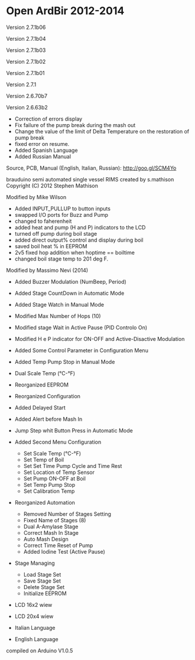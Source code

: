 Open ArdBir 2012-2014
===========
Version 2.7.1b06

Version 2.7.1b04

Version 2.7.1b03

Version 2.7.1b02

Version 2.7.1b01

Version 2.7.1

Version 2.6.70b7

Version 2.6.63b2
- Correction of errors display
- Fix failure of the pump break during the mash out
- Change the value of the limit of Delta Temperature on the restoration of pump break
- fixed error on resume.
- Added Spanish Language
- Added Russian Manual


Source, PCB, Manual (English, Italian, Russian): http://goo.gl/SCM4Yo



brauduino semi automated single vessel RIMS
created by s.mathison
Copyright (C) 2012  Stephen Mathison
 
 Modified by Mike Wilson
 - Added INPUT_PULLUP to button inputs
 - swapped I/O ports for Buzz and Pump
 - changed to faherenheit
 - added heat and pump (H and P) indicators to the LCD
 - turned off pump during boil stage
 - added direct output% control and display during boil
 - saved boil heat % in EEPROM
 - 2v5 fixed hop addition when hoptime == boiltime
 - changed boil stage temp to 201 deg F.
 
 Modified by Massimo Nevi (2014)
 - Added Buzzer Modulation (NumBeep, Period)
 - Added Stage CountDown in Automatic Mode
 - Added Stage Watch in Manual Mode
 - Modified Max Number of Hops (10)
 - Modified stage Wait in Active Pause (PID Controlo On)
 - Modified H e P indicator for ON-OFF and Active-Disactive Modulation
 - Added Some Control Parameter in Configuration Menu 
 - Added Temp Pump Stop in Manual Mode
 - Dual Scale Temp (°C-°F)
 - Reorganized EEPROM
 - Reorganized Configuration
 - Added Delayed Start
 - Added Alert before Mash In
 - Jump Step whit Button Press in Automatic Mode
 
 - Added Second Menu Configuration
   - Set Scale Temp (°C-°F)
   - Set Temp of Boil
   - Set Set Time Pump Cycle and Time Rest
   - Set Location of Temp Sensor
   - Set Pump ON-OFF at Boil 
   - Set Temp Pump Stop
   - Set Calibration Temp
 
 - Reorganized Automation
   - Removed Number of Stages Setting
   - Fixed Name of Stages (8)
   - Dual A-Amylase Stage
   - Correct Mash In Stage
   - Auto Mash Design
   - Correct Time Reset of Pump
   - Added Iodine Test (Active Pause)
   
 - Stage Managing
   - Load Stage Set
   - Save Stage Set
   - Delete Stage Set
   - Initialize EEPROM
   
 - LCD 16x2 wiew
 - LCD 20x4 wiew
 - Italian Language
 - English Language
 
 compiled on Arduino V1.0.5
